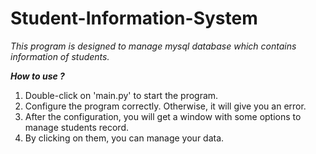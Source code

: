 # Student-Information-System

<i>This program is designed to manage mysql database which contains information of students.</i>

<i><b>How to use ?</b></i>

1. Double-click on 'main.py' to start the program.
2. Configure the program correctly. Otherwise, it will give you an error.
3. After the configuration, you will get a window with some options to manage students record.
4. By clicking on them, you can manage your data.

